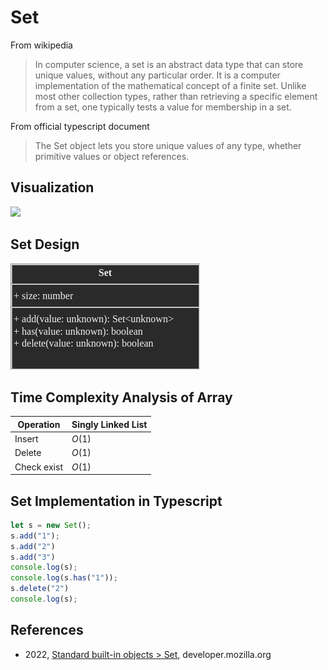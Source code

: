 # Set

From wikipedia

> In computer science, a set is an abstract data type that can store unique values, without any particular order. It is a computer implementation of the mathematical concept of a finite set. Unlike most other collection types, rather than retrieving a specific element from a set, one typically tests a value for membership in a set.

From official typescript document 

> The Set object lets you store unique values of any type, whether primitive values or object references.

## Visualization

![](https://raw.githubusercontent.com/rain1024/learn-datastructures-algorithms-competitive-programming/main/concepts/abstract/data-structures/set.png)


## Set Design

![](uml/set.png)

## Time Complexity Analysis of Array


| Operation       | Singly Linked List  |
|-----------------|---------------------|
| Insert          | $O(1)$              |
| Delete          | $O(1)$              |
| Check exist     | $O(1)$              |

## Set Implementation in Typescript

```ts
let s = new Set();  
s.add("1");
s.add("2")
s.add("3")
console.log(s);
console.log(s.has("1"));
s.delete("2")
console.log(s);
```

## References

* 2022, [Standard built-in objects > Set](https://developer.mozilla.org/en-US/docs/Web/JavaScript/Reference/Global_Objects/Set), developer.mozilla.org